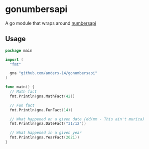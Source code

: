 # gonumbersapi

A go module that wraps around [numbersapi](http://numbersapi.com)

## Usage

```go
package main

import (
  "fmt"

  gna "github.com/anders-14/gonumbersapi"
)

func main() {
  // Math fact
  fmt.Println(gna.MathFact(42))

  // Fun fact
  fmt.Println(gna.FunFact(14))

  // What happened on a given date (dd/mm - This ain't murica)
  fmt.Println(gna.DateFact("31/12"))

  // What happened in a given year
  fmt.Println(gna.YearFact(2021))
}
```

